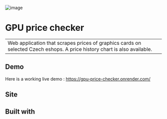 ![image](https://user-images.githubusercontent.com/95649007/202871369-1f903e20-8767-4376-b9c1-89a3cefaeb6a.png)

# GPU price checker
<table>
<tr>
<td>
  Web application that scrapes prices of graphics cards on selected Czech eshops. A price history chart is also available.
</td>
</tr>
</table>


## Demo
Here is a working live demo :  https://gpu-price-checker.onrender.com/


## Site


## Built with 




